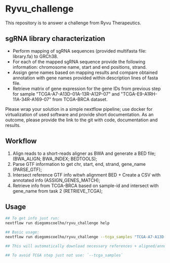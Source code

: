 # Ryvu_challenge

This repository is to answer a challenge from Ryvu Therapeutics.

## sgRNA library characterization

* Perform mapping of sgRNA sequences (provided multifasta file: library.fa) to GRCh38.
* For each of the mapped sgRNA sequence provide the following information: chromosome name, start and end positions, strand.
* Assign gene names based on mapping results and compare obtained annotation with gene names provided within description lines of fasta file.
* Retrieve matrix of gene expression for the gene IDs from previous step for sample "TCGA-A7-A13D-01A-13R-A12P-07" and "TCGA-E9-A1RH-11A-34R-A169-07" from TCGA-BRCA dataset. 

Please wrap your solution in a simple nextflow pipeline; use docker for virtualization of used software and provide short documentation. 
As an outcome, please provide the link to the git with code, documentation and results.

## Workflow

1) Align reads to a short-reads aligner as BWA and generate a BED file; (BWA_ALIGN; BWA_INDEX; BEDTOOLS);
2) Parse GTF information to get chr, start, end, strand, gene_name (PARSE_GTF);
3) Intersect reference GTF info witwh alignment BED + Create a CSV with annotated info (ASSIGN_GENES_MATCH);
4) Retrieve info from TCGA-BRCA based on sample-id and intersect with gene_name from task 2 (RETRIEVE_TCGA);

## Usage

```sh
## To get info just run:
nextflow run diegomscoelho/ryvu_challenge help

## Basic usage:
nextflow run diegomscoelho/ryvu_challenge --tcga_samples "TCGA-A7-A13D-01A-13R-A12P-07,TCGA-E9-A1RH-11A-34R-A169-07"

## This will automatically download necessary references + aligned/annotate reads in `inputs` folder and get TCGA info;

## To avoid TCGA step just not use: `--tcga_samples`

```